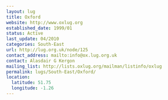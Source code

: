 ```yaml
---
layout: lug
title: Oxford
website: http://www.oxlug.org
established_date: 1999/01
status: Active
last_update: 04/2010
categories: South-East
url: http://lug.org.uk/node/125
contact_address: mailto:info@ox.lug.org.uk
contact: Alasdair G Kergon
mailing_list: http://lists.oxlug.org/mailman/listinfo/oxlug
permalink: lugs/South-East/Oxford/
location:
  latitude: 51.75
  longitude: -1.26
---
```

